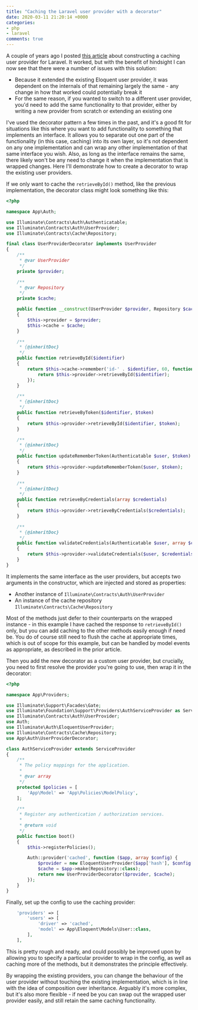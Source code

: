 ```yaml
---
title: "Caching the Laravel user provider with a decorator"
date: 2020-03-11 21:20:14 +0000
categories:
- php
- laravel
comments: true
---
```


A couple of years ago I posted [this article](https://matthewdaly.co.uk/blog/2018/01/12/creating-a-caching-user-provider-for-laravel/) about constructing a caching user provider for Laravel. It worked, but with the benefit of hindsight I can now see that there were a number of issues with this solution:

* Because it extended the existing Eloquent user provider, it was dependent on the internals of that remaining largely the same - any change in how that worked could potentially break it
* For the same reason, if you wanted to switch to a different user provider, you'd need to add the same functionality to that provider, either by writing a new provider from scratch or extending an existing one

I've used the decorator pattern a few times in the past, and it's a good fit for situations like this where you want to add functionality to something that implements an interface. It allows you to separate out one part of the functionality (in this case, caching) into its own layer, so it's not dependent on any one implementation and can wrap any other implementation of that same interface you wish. Also, as long as the interface remains the same, there likely won't be any need to change it when the implementation that is wrapped changes. Here I'll demonstrate how to create a decorator to wrap the existing user providers.

If we only want to cache the `retrieveById()` method, like the previous implementation, the decorator class might look something like this:

```php
<?php

namespace App\Auth;

use Illuminate\Contracts\Auth\Authenticatable;
use Illuminate\Contracts\Auth\UserProvider;
use Illuminate\Contracts\Cache\Repository;

final class UserProviderDecorator implements UserProvider
{
    /**
     * @var UserProvider
     */
    private $provider;

    /**
     * @var Repository
     */
    private $cache;

    public function __construct(UserProvider $provider, Repository $cache)
    {
        $this->provider = $provider;
        $this->cache = $cache;
    }

    /**
     * {@inheritDoc}
     */
    public function retrieveById($identifier)
    {
        return $this->cache->remember('id-' . $identifier, 60, function () use ($identifier) {
            return $this->provider->retrieveById($identifier);
        });
    }

    /**
     * {@inheritDoc}
     */
    public function retrieveByToken($identifier, $token)
    {
        return $this->provider->retrieveById($identifier, $token);
    }

    /**
     * {@inheritDoc}
     */
    public function updateRememberToken(Authenticatable $user, $token)
    {
        return $this->provider->updateRememberToken($user, $token);
    }

    /**
     * {@inheritDoc}
     */
    public function retrieveByCredentials(array $credentials)
    {
        return $this->provider->retrieveByCredentials($credentials);
    }

    /**
     * {@inheritDoc}
     */
    public function validateCredentials(Authenticatable $user, array $credentials)
    {
        return $this->provider->validateCredentials($user, $credentials);
    }
}
```

It implements the same interface as the user providers, but accepts two arguments in the constructor, which are injected and stored as properties:

* Another instance of `Illuminate\Contracts\Auth\UserProvider`
* An instance of the cache repository `Illuminate\Contracts\Cache\Repository`

Most of the methods just defer to their counterparts on the wrapped instance - in this example I have cached the response to `retrieveById()` only, but you can add caching to the other methods easily enough if need be. You do of course still need to flush the cache at appropriate times, which is out of scope for this example, but can be handled by model events as appropriate, as described in the prior article.

Then you add the new decorator as a custom user provider, but crucially, you need to first resolve the provider you're going to use, then wrap it in the decorator:

```php
<?php

namespace App\Providers;

use Illuminate\Support\Facades\Gate;
use Illuminate\Foundation\Support\Providers\AuthServiceProvider as ServiceProvider;
use Illuminate\Contracts\Auth\UserProvider;
use Auth;
use Illuminate\Auth\EloquentUserProvider;
use Illuminate\Contracts\Cache\Repository;
use App\Auth\UserProviderDecorator;

class AuthServiceProvider extends ServiceProvider
{
    /**
     * The policy mappings for the application.
     *
     * @var array
     */
    protected $policies = [
        'App\Model' => 'App\Policies\ModelPolicy',
    ];

    /**
     * Register any authentication / authorization services.
     *
     * @return void
     */
    public function boot()
    {
        $this->registerPolicies();

        Auth::provider('cached', function ($app, array $config) {
            $provider = new EloquentUserProvider($app['hash'], $config['model']);
            $cache = $app->make(Repository::class);
            return new UserProviderDecorator($provider, $cache);
        });
    }
}
```

Finally, set up the config to use the caching provider:

```php
    'providers' => [
        'users' => [
            'driver' => 'cached',
            'model' => App\Eloquent\Models\User::class,
        ],
    ],
```

This is pretty rough and ready, and could possibly be improved upon by allowing you to specify a particular provider to wrap in the config, as well as caching more of the methods, but it demonstrates the principle effectively.

By wrapping the existing providers, you can change the behaviour of the user provider without touching the existing implementation, which is in line with the idea of composition over inheritance. Arguably it's more complex, but it's also more flexible - if need be you can swap out the wrapped user provider easily, and still retain the same caching functionality.
